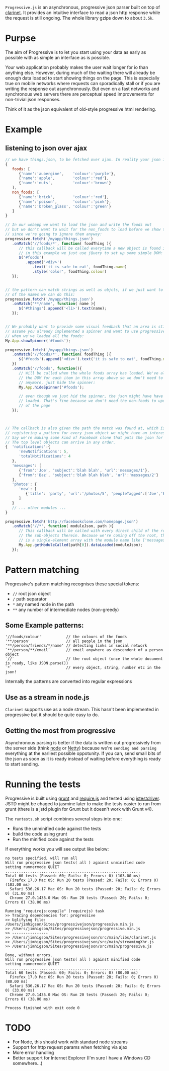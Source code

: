 `Progressive.js` is an asynchronous, progressive json parser built on top of
[clarinet](https://github.com/dscape/clarinet).
It provides an intuitive interface to read a json http response while the request is still
ongoing. The whole library gzips down to about `3.5k`.

# Purpse

The aim of Progressive is to let you start using your data as early as possible with as simple
an interface as is possible.

Your web application probably makes the user wait longer for io than anything else. However,
during much of the waiting there will already be enough data loaded to start showing
things on the page. This is especially true on mobile networks where requests can sporadically stall
or if you are writing the response out asynchronously.
But even on a fast networks and synchronous web servers there are perceptual speed improvements
for non-trivial json responses.

Think of it as the json equivalent of old-style progressive html rendering.

# Example

## listening to json over ajax

``` js
// we have things.json, to be fetched over ajax. In reality your json is probably bigger than this.
{
   foods: [
      {'name':'aubergine',    'colour':'purple'},
      {'name':'apple',        'colour':'red'},
      {'name':'nuts',         'colour':'brown'}
   ],
   non_foods: [
      {'name':'brick',        'colour':'red'},
      {'name':'poison',       'colour':'pink'},
      {'name':'broken_glass', 'colour':'green'}
   ]
}

// In our webapp we want to load the json and write the foods out
// but we don't want to wait for the non_foods to load before we show them
// since we're going to ignore them anyway:
progressive.fetch('/myapp/things.json')
   .onMatch('//foods/*', function( foodThing ){
      // this callback will be called everytime a new object is found in the foods array.
      // in this example we just use jQuery to set up some simple DOM:
      $('#foods')
         .append('<div>')
            .text('it is safe to eat', foodThing.name)
            .style('color', foodThing.colour)
   });


// the pattern can match strings as well as objcts, if we just want to make a list of names
// of the names we can do this:
progressive.fetch('/myapp/things.json')
   .onMatch('**/name', function( name ){
      $('#things').append('<li>').text(name);
   });


// We probably want to provide some visual feedback that an area is still loading data, let's
// assume you already implemented a spinner and want to use progressive to notify the user
// when we've loaded all the foods:
My.App.showSpinner('#foods');

progressive.fetch('/myapp/things.json')
   .onMatch('//foods/*', function( foodThing ){
      $('#foods').append('<div>').text('it is safe to eat', foodThing.name);
   })
   .onMatch('//foods', function(){
      // Will be called when the whole foods array has loaded. We've already wrote
      // the DOM for each item in this array above so we don't need to use the items
      // anymore, just hide the spinner:
      My.App.hideSpinner('#foods');

      // even though we just hid the spinner, the json might have have completely
      // loaded. That's fine because we don't need the non-foods to update the #foods part
      // of the page
   });



// The callback is also given the path the match was found at, which is often preferable to
// registering a pattern for every json object we might have an interest in.
// Say we're making some kind of Facebook clone that puts the json for a page into one response.
// The top level objects can arrive in any order.
{  'notifications':{
      'newNotifications': 5,
      'totalNotifications': 4
   },
   'messages': [
      {'from':'Joe', 'subject':'blah blah', 'url':'messages/1'},
      {'from':'Baz', 'subject':'blah blah blah', 'url':'messages/2'}
   ],
   'photos': {
      'new': [
         {'title': 'party', 'url':'/photos/5', 'peopleTagged':['Joe','Baz']}
      ]
   }
   // ... other modules ...
}

progressive.fetch('http://facebookclone.com/homepage.json')
   .onMatch('//*', function( moduleJson, path ){
      // This callback will be called with every direct child of the root object but not
      // the sub-objects therein. Because we're coming off the root, the path argument
      // is a single-element array with the module name like ['messages'] or ['photos']
      My.App.getModuleCalled(path[0]).dataLoaded(moduleJson);
   });
```

# Pattern matching

Progressive's pattern matching recognises these special tokens:

* `//` root json object
* `/`  path separator
* `*`  any named node in the path
* `**` any number of intermediate nodes (non-greedy)

## Some Example patterns:

```
'//foods/colour'           // the colours of the foods
'**/person'                // all people in the json
'**/person/friends/*/name' // detecting links in social network
`**/person/**/email`       // email anywhere as descendent of a person object
`//`                       // the root object (once the whole document is ready, like JSON.parse())
`*`                        // every object, string, number etc in the json!
```

Internally the patterns are converted into regular expressions

## Use as a stream in node.js


`Clarinet` supports use as a node stream. This hasn't been implemented in
progressive but it should be quite easy to do.

## Getting the most from progressive

Asynchronous parsing is better if the data is written out progressively from the server side
(think [node](http://nodejs.org/) or [Netty](http://netty.io/)) because we're ``sending
and parsing`` everything at the earliest possible oppotunity. If you can, send small bits of the
json as soon as it is ready instead of waiting before everything is ready to start sending.

# Running the tests

Progressive is built using [grunt](http://gruntjs.com/) and
[require.js](http://requirejs.org/) and tested using
[jstestdriver](https://code.google.com/p/js-test-driver/). JSTD might
be chaged to jasmine later to make the tests easier to run from grunt
(there is a jstd plugin for Grunt but it doesn't work with Grunt v4).

The `runtests.sh` script combines several steps into one:

* Runs the unminified code against the tests
* build the code using grunt
* Run the minified code against the tests

If everything works you will see output like below:

```
no tests specified, will run all
Will run progressive json tests( all ) against unminified code
setting runnermode QUIET
............................................................
Total 60 tests (Passed: 60; Fails: 0; Errors: 0) (103.00 ms)
  Firefox 17.0 Mac OS: Run 20 tests (Passed: 20; Fails: 0; Errors 0) (103.00 ms)
  Safari 536.26.17 Mac OS: Run 20 tests (Passed: 20; Fails: 0; Errors 0) (31.00 ms)
  Chrome 27.0.1435.0 Mac OS: Run 20 tests (Passed: 20; Fails: 0; Errors 0) (38.00 ms)

Running "requirejs:compile" (requirejs) task
>> Tracing dependencies for: progressive
>> Uglifying file: /Users/jimhigson/Sites/progressivejson/progressive.min.js
>> /Users/jimhigson/Sites/progressivejson/progressive.min.js
>> ----------------
>> /Users/jimhigson/Sites/progressivejson/src/main/libs/clarinet.js
>> /Users/jimhigson/Sites/progressivejson/src/main/streamingXhr.js
>> /Users/jimhigson/Sites/progressivejson/src/main/progressive.js

Done, without errors.
Will run progressive json tests( all ) against minified code
setting runnermode QUIET
............................................................
Total 60 tests (Passed: 60; Fails: 0; Errors: 0) (80.00 ms)
  Firefox 17.0 Mac OS: Run 20 tests (Passed: 20; Fails: 0; Errors 0) (80.00 ms)
  Safari 536.26.17 Mac OS: Run 20 tests (Passed: 20; Fails: 0; Errors 0) (33.00 ms)
  Chrome 27.0.1435.0 Mac OS: Run 20 tests (Passed: 20; Fails: 0; Errors 0) (38.00 ms)

Process finished with exit code 0
```

# TODO
* For Node, this should work with standard node streams
* Support for http request params when fetching via ajax
* More error handling
* Better support for Internet Explorer (I'm sure I have a Windows CD somewhere...)
